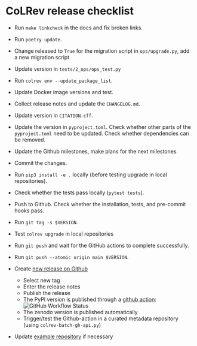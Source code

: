 # CoLRev release checklist

- Run `make linkcheck` in the docs and fix broken links.
- Run `poetry update`.
- Change released to `True` for the migration script in `ops/upgrade.py`, add a new migration script
- Update version in `tests/2_ops/ops_test.py`
- Run `colrev env --update_package_list`.
- Update Docker image versions and test.
- Collect release notes and update the `CHANGELOG.md`.
- Update version in `CITATION.cff`.
- Update the version in `pyproject.toml`. Check whether other parts of the `pyproject.toml` need to be updated. Check whether dependencies can be removed.
- Update the Github milestones, make plans for the next milestones
- Commit the changes.
- Run `pip3 install -e .` locally (before testing upgrade in local repositories).
- Check whether the tests pass locally (``pytest tests``).
- Push to Github. Check whether the installation, tests, and pre-commit hooks pass.
- Run `git tag -s $VERSION`.
- Test `colrev upgrade` in local repositories
- Run `git push` and wait for the GitHub actions to complete successfully.
- Run `git push --atomic origin main $VERSION`.

- Create [new release on Github](https://github.com/CoLRev-Environment/colrev/releases/new)
    - Select new tag
    - Enter the release notes
    - Publish the release
    - The PyPI version is published through a [github action](https://github.com/CoLRev-Environment/colrev/actions/workflows/publish.yml):  ![GitHub Workflow Status](https://img.shields.io/github/actions/workflow/status/CoLRev-Ecosystem/colrev/publish.yml)
    - The zenodo version is published automatically
    - Trigger/test the Github-action in a curated metadata repository (using ``colrev-batch-gh-api.py``)

- Update [example repository](https://github.com/CoLRev-Environment/example) if necessary
